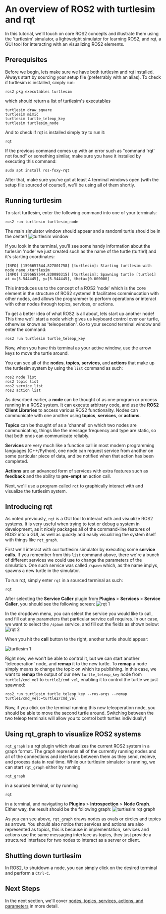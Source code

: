 # An overview of ROS2 with turtlesim and rqt
In this tutorial, we'll touch on core ROS2 concepts and illustrate them using the 'turtlesim' simulator, a lightweight simulator for learning ROS2, and rqt, a GUI tool for interacting with an visualizing ROS2 elements.

## Prerequisites
Before we begin, lets make sure we have both turtlesim and rqt installed. Always start by sourcing your setup file (preferrably with an alias). To check if turtlesim is installed, simply run:
```
ros2 pkg executables turtlesim
```
which should return a list of turtlesim's executables
```
turtlesim draw_square
turtlesim mimic
turtlesim turtle_teleop_key
turtlesim turtlesim_node
```
And to check if rqt is installed simply try to run it:
```
rqt
```
If the previous command comes up with an error such as "command 'rqt' not found" or something similar, make sure you have it installed by executing this command:
```
sudo apt install ros-foxy-rqt
```
After that, make sure you've got at least 4 terminal windows open (with the setup file sourced of course!), we'll be using all of them shortly.

## Running turtlesim
To start turtlesim, enter the following command into one of your terminals:
```
ros2 run turtlesim turtlesim_node
```
The main simulator window should appear and a randoml turtle should be in the center!
![turtlesim window](resources/turtlesim.png)

If you look in the terminal, you'll see some handy information about the turlesim 'node' we just created such as the name of the turtle (turtle1) and it's starting coordinates:
```
[INFO] [1596657544.827801758] [turtlesim]: Starting turtlesim with node name /turtlesim
[INFO] [1596657544.830080315] [turtlesim]: Spawning turtle [turtle1] at x=[5.544445], y=[5.544445], theta=[0.000000]
```
This introduces us to the concept of a ROS2 'node' which is the core element in the structure of ROS2 systems! It facilitates comminucation with other nodes, and allows the programmer to perform operations or interact with other nodes through topics, services, or actions.

To get a better idea of what ROS2 is all about, lets start up another node! This time we'll start a node which gives us keyboard control over our turtle, otherwise known as 'teleoperation'. Go to your second terminal window and enter the command:
```
ros2 run turtlesim turtle_teleop_key
```
Now, when you have this terminal as your active window, use the arrow keys to move the turtle around.

You can see all of the **nodes**, **topics**, **services**, and **actions** that make up the turtlesim system by using the ```list``` command as such:
```
ros2 node list
ros2 topic list
ros2 service list
ros2 action list
```
As described earlier, a **node** can be thought of as one program or process running in a ROS2 system. It can execute arbitrary code, and use the **ROS2 Client Libraries** to access various ROS2 functionality. Nodes can communicate with one another using **topics**, **services**, or **actions**. 

**Topics** can be thought of as a 'channel' on which two nodes are communicating, things like the message frequency and type are static, so that both ends can communicate reliably. 

**Services** are very much like a function call in most modern programming languages (C++/Python), one node can request service from another on some particular piece of data, and be notified when that action has been completed. 

**Actions** are an advanced form of services with extra features such as **feedback** and the ability to **pre-empt** an action call.

Next, we'll use a program called ```rqt``` to graphically interact with and visualize the turtlesim system.

## Introducing rqt
As noted previously, ```rqt``` is a GUI tool to interact with and visualize ROS2 systems. It is very useful when trying to test or debug a system in development, as it nicely packages all of the command-line features of ROS2 into a GUI, as well as quickly and easily visualizing the system itself with things like ```rqt_graph```.

First we'll interact with our turtlesim simulator by executing some **service calls**. If you remember from this ```list``` command above, there we're a bunch of different services we could use to change the parameters of the simulation. One such service was called ```/spawn``` which, as the name implys, spawns a new turtle in the simulator.

To run rqt, simply enter ```rqt``` in a sourced terminal as such:
```
rqt
```
After selecting the **Service Caller** plugin from **Plugins** > **Services** > **Service Caller**, you should see the following screen:
![rqt 1](resources/rqt1.png)

In the dropdown menu, you can select the service you would like to call, and fill out any parameters that particular service call requires. In our case, we want to select the ```/spawn``` service, and fill out the fields as shown below:
![rqt 2](resources/rqt2.png)

When you hit the **call** button to the right, another turtle should appear:

![turtlesim 1](resources/turtlesim1.png)

Right now, we won't be able to control it, but we can start another 'teleoperation' node, and **remap** it to the new turtle. To **remap** a node simply means to change the topic on which its publishing. In this case, we want to **remap** the output of our new ```turtle_teleop_key``` node from ```turtle1/cmd_vel``` to ```turtle2/cmd_vel```, enabling it to control the turtle we just spawned:
```
ros2 run turtlesim turtle_teleop_key --ros-args --remap turtle1/cmd_vel:=turtle2/cmd_vel
```
Now, if you click on the terminal running this new teleoperation node, you should be able to move the second turtle around. Switching between the two teleop terminals will allow you to control both turtles individually!

## Using rqt_graph to visualize ROS2 systems
```rqt_graph``` is a rqt plugin which visualizes the current ROS2 system in a graph format. The graph represents all of the currently running nodes and all of the connections and interfaces between them as they send, recieve, and process data in real time. While our turtlesim simulator is running, we can start ```rqt_graph``` either by running
```
rqt_graph
```
in a sourced terminal, or by running 
```
rqt
```
in a terminal, and navigating to **Plugins** > **Introspection** > **Node Graph**. Either way, the result should be the following graph:
![turtlesim rqt graph](resources/rqtgraph1.png)

As you can see above, ```rqt_graph``` draws nodes as ovals or circles and topics as arrows. You should also notice that services and actions are also represented as topics, this is because in implementation, services and actions use the same messaging interface as topics, they just provide a structured interface for two nodes to interact as a server or client.

## Shutting down turtlesim
In ROS2, to shutdown a node, you can simply click on the desired terminal and perform a ```Ctrl-C```.

## Next Steps
In the next section, we'll cover [nodes, topics, services, actions, and parameters](core_concepts.md) in more detail.
